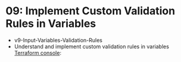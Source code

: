 # 09: Implement Custom Validation Rules in Variables 
- v9-Input-Variables-Validation-Rules
- Understand and implement custom validation rules in variables
[Terraform console](https://www.terraform.io/docs/cli/commands/console.html): 